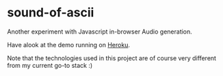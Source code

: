 # sound-of-ascii
Another experiment with Javascript in-browser Audio generation.

Have alook at the demo running on [Heroku](http://sound-of-ascii.herokuapp.com/).

Note that the technologies used in this project are of course very different
from my current go-to stack :)
